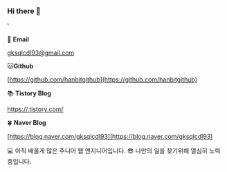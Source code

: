 ### Hi there 👋

<!--
**hanbitgithub/hanbitgithub** is a ✨ _special_ ✨ repository because its `README.md` (this file) appears on your GitHub profile.

Here are some ideas to get you started:

- 🔭 I’m currently working on ...
- 🌱 I’m currently learning ...
- 👯 I’m looking to collaborate on ...
- 🤔 I’m looking for help with ...
- 💬 Ask me about ...
- 📫 How to reach me: ...
- 😄 Pronouns: ...
- ⚡ Fun fact: ...
-->'
📧 **Email** 

gksqlcdl93@gmail.com

🐱**Github**

[https://github.com/hanbitgithub](https://github.com/hanbitgithub)

📚 **Tistory Blog**

[https://.tistory.com/](https://.tistory.com/)

🍀 **Naver Blog**

[https://blog.naver.com/gksqlcdl93](https://blog.naver.com/gksqlcdl93)



💻 아직 배울게 많은 주니어 웹 엔지니어입니다.
😎 나만의 일을 찾기위해 열심히 노력중입니다.
